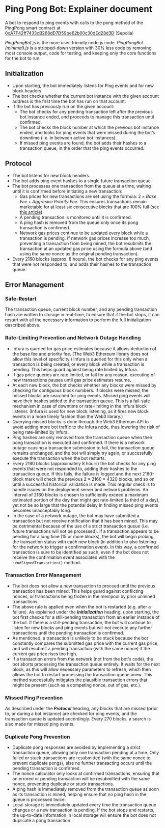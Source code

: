 # Ping Pong Bot: Explainer document
A bot to respond to ping events with calls to the pong method of the PingPong smart contract at [0xA7F42ff7433cB268dD7D59be62b00c30dEd28d3D](https://sepolia.etherscan.io/txs?a=0xa7f42ff7433cb268dd7d59be62b00c30ded28d3d) (Sepolia)

_PingPongBot.js_ is the more user-friendly node.js code. _PingPongBot (minimal).js_ is a stripped-down version with 30% less code by removing most console output, code for testing, and keeping only the core functions for the bot to run.

## Initialization
* Upon starting, the bot immediately listens for Ping events and for new block headers.
* The bot checks whether the current bot instance with the given account address is the first time the bot has run on that account.
* If the bot has previously run on the given account:
  * The bot checks for any pending transaction left after the previous bot instance ended, and proceeds to manage this transaction until confirmed.
  * The bot checks the block number at which the previous bot instance ended, and looks for ping events that were missed during the bot’s downtime (i.e. in between active bot instances).
  * If missed ping events are found, the bot adds their hashes to a transaction queue, in the order that the ping events occurred.

## Protocol
* The bot listens for new block headers.
* The bot adds ping event hashes to a single future transaction queue.
* The bot processes one transaction from the queue at a time, waiting until it is confirmed before initiating a new transaction:
  * Gas prices for new transactions are set using the formula: $2$ $\times$ *Base Fee* $+$ *Aggresive Priority Fee*. This ensures transactions remain marketable for at least six consecutive blocks that are 100% full (see [this article](https://www.blocknative.com/blog/eip-1559-fees#3)).
  * A pending transaction is monitored until it is confirmed.
  * A ping hash is removed from the queue only once its pong transaction is confirmed.
  * Network gas prices continue to be updated every block while a transaction is pending. If network gas prices increase too much, preventing a transaction from being mined, the bot resubmits the transaction at an updated gas price using the formula above (and using the same nonce as the original pending transaction).
* Every 2160 blocks (approx. 8 hours), the bot checks for any ping events that were not responded to, and adds their hashes to the transaction queue.

## Error Management
### Safe-Restart
The transaction queue, current block number, and any pending transaction hash are written to storage in real-time, to ensure that if the bot stops, it can restart with all the necessary information to perform the full initialization described above.

### Rate-Limiting Prevention and Network Outage Handling
* Infura is queried for gas price estimates because it allows deduction of the base fee and priority fee. (The Web3 Ethereum library does not allow this level of specificity.) Infura is queried for this only when a transaction is being created, or every block while a transaction is pending. This helps guard against being rate limited by Infura.
* If gas price queries are rate limited, or fail for any reason, executing of new transactions pauses until gas price estimates resume.
* At each new block, the bot checks whether any blocks were missed by checking for contiguous block numbers. If blocks were missed, the missed blocks are searched for ping events. Missed ping events will have their hashes added to the transaction queue. This is a fail-safe mechanism in case of downtime or rate-limiting in the Infura block listener. (Infura is used for new block listening, as it fires new block events in a more timely fashion than the Web3 library.)
* Querying missed blocks is done through the Web3 Ethereum API to avoid adding more bot traffic to the Infura node, thus lowering the risk of being rate-limited by Infura.
* Ping hashes are only removed from the transaction queue when their pong transaction is executed and confirmed. If there is a network outage causing a transaction submission to fail, the transaction queue remains unchanged, and the bot will simply try again, or successfully execute the transaction when the bot restarts.
* Every 2160 blocks (approximately 8 hours) the bot checks for any ping events that were not responded to, adding their hashes to the transaction queue. If this fails, the failure is logged and the next 2160-block mark will check the previous 2 $\times$ 2160 $=$ 4320 blocks, and so on until a successful historical validation is made. This regular check is to handle issues on the deployment server and network problems. An interval of 2160 blocks is chosen to sufficiently exceed a maximum estimated portion of the day that might get rate-limited (a third of a day), yet not be so large that the potential delay in finding missed ping events becomes unacceptably long.
* In the case of a network outage, the bot may have submitted a transaction but not receive notification that it has been mined. This may be detrimental because of the use of a strict transaction queue (i.e. future transactions will not be processed). If a transaction appears to be pending for a long time (15 or more blocks), the bot will begin probing the transaction status with each new block (in addition to also listening for the network to trigger a confirmation event). In this way, a confirmed transaction is sure to be identified as such, even if the bot does not receive the confirmation event associated with the `sendSignedTransaction()` method.

### Transaction Error Management
* The bot does not allow a new transaction to proceed until the previous transaction has been mined. This helps guard against conflicting nonces, or transactions being frozen in the mempool by prior unmined transactions.
* The above rule is applied even when the bot is restarted (e.g. after a failure). As explained under the __*Initialization*__ heading, upon starting, the bot first checks for a still-pending transaction from an earlier instance of the bot. If there is a still-pending transaction, the bot will continue to listen for new blocks and ping events but will not execute any further transactions until the pending transaction is confirmed.
* As mentioned, a transaction is unlikely to be stuck because the bot constantly compares the submitted gas price with the current gas price, and will resubmit a pending transaction (with the same nonce) if the current gas price rises too high.
* If a transaction errors from the network (not from the bot's code), the bot aborts processing the transaction queue entirely. It waits for the next block, as this will allow necessary parameters to refresh, which then allows the bot to restart processing the transaction queue anew. This method successfully mitigates the plausible transaction errors that might be present (such as a competing nonce, out of gas, etc.).

### Missed Ping Prevention
As described under the __*Protocol*__ heading, any blocks that are missed (prior to, or during a bot instance) are checked for ping events, and the transaction queue is updated accordingly. Every 270 blocks, a search is also made for missed ping events.

### Duplicate Pong Prevention
* Duplicate pong responses are avoided by implementing a strict transaction queue, allowing only one transaction pending at a time. Only failed or stuck transactions are resubmitted (with the same nonce to prevent duplicate pongs), else no further transacting occurs until the pending transaction is confirmed.
* The nonce calculator only looks at confirmed transactions, ensuring that an errored or pending transaction will be resubmitted with the same nonce, preventing duplicate or stuck transactions.
* A ping hash is immediately removed from the transaction queue as soon as its transaction is mined, helping ensure that no ping hash in the queue is processed twice.
* Local storage is immediately updated every time the transaction queue changes or a new transaction is pending. If the bot stops and restarts, the up-to-date information in local storage will ensure the bot does not duplicate a pong transaction.
